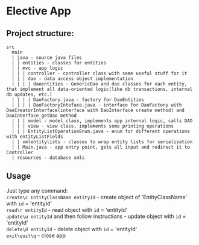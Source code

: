 # Elective App
## Project structure:
```
src
  main
  | java - source java files
  | | entities - classes for entities
  | | mvc - app logic
  | | | controller - controller class with some useful stuff for it
  | | | dao - data access object implementation
  | | | | daoentities - GenericDao and dao classes for each entity, that implement all data-oriented logic(like db transactions, internal db updates, etc.)
  | | | | DaoFactory.java - factory for DaoEntities
  | | | | DaoFactoryInteface.java - interface for DaoFactory with DaoCreatorInterface(interface with DaoInterface create method) and DaoInterface getDao method
  | | | model - model class, implements app internal logic, calls DAO
  | | | view - view class, implements some printing operations
  | | | EntityListOperationEnum.java - enum for different operations with entityListFields
  | | xmlentitylists - classes to wrap entity lists for serialization
  | | Main.java - app entry point, gets all input and redirect it to Controller
  | resources - database xmls
```
## Usage
Just type any command:\
`create\c EntityClassName entityId` - create object of 'EntityClassName' with `id` = 'entityId'\
`read\r entityId` - read object with `id` = 'entityId'\
`update\u entityId` and then follow instructions - update object with `id` = 'entityId'\
`delete\d entityId` - delete object with `id` = 'entityId'\
`exit\quit\q` - close app